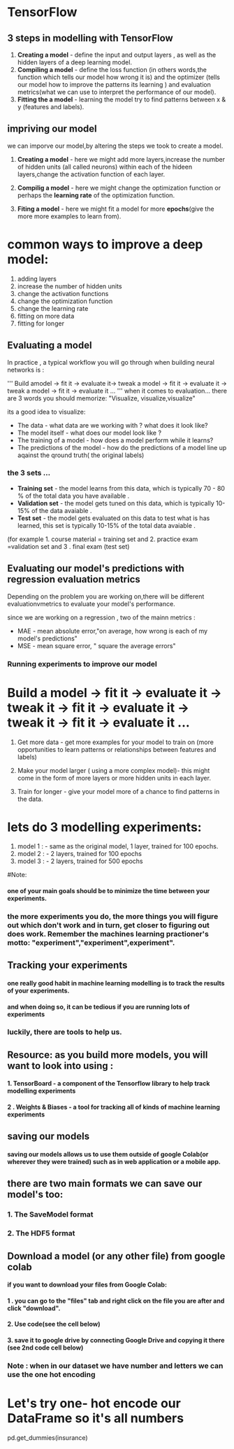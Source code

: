 # TensorFlow

## 3 steps in modelling with TensorFlow
1. **Creating a model** - define the input and output layers , as well as the hidden layers of a deep learning model.
2. **Compiling a model** - define the loss function (in others words,the function which tells our model how wrong it is) and the optimizer (tells our model how to improve the patterns its learning ) and evaluation metrics(what we can use to interpret the performance of our model).
3. **Fitting the a model** - learning the model try to find patterns between x & y (features and labels). 


## impriving our model

we can imporve our model,by altering the steps we took to create a model.

1. **Creating a model** - here we might add more layers,increase the number of hidden units (all called neurons) within each of the hideen layers,change the activation function of each layer.

2. **Compilig a model** - here we might change the optimization function or perhaps the **learning rate** of the optimization function.

3. **Fiting a model** - here we might fit a model for more **epochs**(give the more  more examples to learn from).

# common ways to improve a deep model:
1. adding layers 
2. increase the number of hidden units
3. change the activation functions
4. change the optimization function
5. change the learning rate 
6. fitting on more data
7. fitting for longer 

## Evaluating a model 

In practice , a typical workflow you will go through when building neural networks is :

'''
Build amodel -> fit it -> evaluate it-> tweak a model -> fit it -> evaluate it ->
tweak a model -> fit it -> evaluate it ...
'''
 when it comes to evaluation... there are 3 words you should memorize:
 "Visualize, visualize,visualize"

 its a good idea to visualize:
 * The data - what data are we working with ? what does it look like?  
 * The model itself - what does our model look like ?
 * The training of a model - how does a model perform while it learns? 
 * The predictions of the model - how do the predictions of a model line up aqainst the qround truth( the original labels)  

### the 3 sets ...

* **Training set** - the model learns from this data, which is typically 70 - 80 % of the total data you have available .
* **Validation set** - the model gets tuned on this data, which is typically 10-15% of the data avaiable .
* **Test set** - the model gets evaluated on this data to test what is has learned, this set is typically 10-15% of the total data avaiable .

(for example 1. course material = training set and 2. practice exam =validation set and 3 . final exam (test set)

## Evaluating our model's predictions with regression evaluation metrics

Depending on the problem you are working on,there will be different evaluationvmetrics to evaluate your model's performance.

since we are working on a regression , two of the mainn metrics :    

* MAE - mean absolute error,"on average, how wrong is each of my model's predictions"
* MSE - mean square error, " square the average errors"

### Running experiments to improve our model 

# Build a model -> fit it -> evaluate it -> tweak it -> fit it -> evaluate it -> tweak it -> fit it -> evaluate it ...

1. Get more data - get more examples for your model to train on (more opportunities to learn patterns or relationships between features and labels)

2. Make your model larger ( using a more complex model)- this might come in the form of more layers or more hidden units in each layer.

3. Train for longer - give your model more of a chance to find patterns in the data.

# lets do 3 modelling experiments:    

1. model 1 : - same as the original model, 1 layer, trained for 100 epochs.
2. model 2 : - 2 layers, trained for 100 epochs
3. model 3 : - 2 layers, trained for 500 epochs

#Note:
#### one of your main goals should be to minimize the time between your experiments. 
### the more experiments you do, the more things you will figure out which don't work and in turn, get closer to figuring out does work. Remember the machines learning practioner's motto: "experiment","experiment",experiment".

 ## Tracking your experiments

 #### one really good habit in machine learning modelling is to track the results of your experiments.

#### and when doing so, it can be tedious if you are running lots of experiments
### luckily, there are tools to help us.

## Resource: as you build more models, you will want to look into using :     
#### 1. TensorBoard -  a component of the Tensorflow library to help track modelling experiments 
#### 2 . Weights & Biases -  a tool for tracking all of kinds of machine learning experiments 


## saving our models

#### saving our models allows us to use them outside of google Colab(or wherever they were trained) such as in web application or a mobile app.

## there are two main formats we can save our model's too:
### 1. The SaveModel format
### 2. The HDF5 format 

## Download a model (or any other file) from google colab

#### if you want to download your files from Google Colab:     

#### 1 . you can go to the "files" tab and right click on the file you are after and click "download".

#### 2. Use code(see the cell below)

#### 3. save it to google drive by connecting Google Drive and copying it there (see 2nd code cell below)


### Note : when in our dataset we have number and letters we can use the one hot encoding 

 # Let's try one- hot encode our DataFrame so it's all numbers
 pd.get_dummies(insurance)




